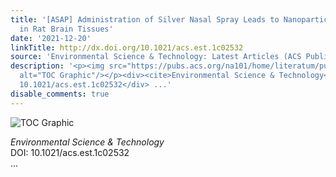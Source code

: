 ```yaml
---
title: '[ASAP] Administration of Silver Nasal Spray Leads to Nanoparticle Accumulation
  in Rat Brain Tissues'
date: '2021-12-20'
linkTitle: http://dx.doi.org/10.1021/acs.est.1c02532
source: 'Environmental Science & Technology: Latest Articles (ACS Publications)'
description: '<p><img src="https://pubs.acs.org/na101/home/literatum/publisher/achs/journals/content/esthag/0/esthag.ahead-of-print/acs.est.1c02532/20211220/images/medium/es1c02532_0007.gif"
  alt="TOC Graphic"/></p><div><cite>Environmental Science & Technology</cite></div><div>DOI:
  10.1021/acs.est.1c02532</div> ...'
disable_comments: true
---
```

<p><img src="https://pubs.acs.org/na101/home/literatum/publisher/achs/journals/content/esthag/0/esthag.ahead-of-print/acs.est.1c02532/20211220/images/medium/es1c02532_0007.gif" alt="TOC Graphic"/></p><div><cite>Environmental Science & Technology</cite></div><div>DOI: 10.1021/acs.est.1c02532</div> ...